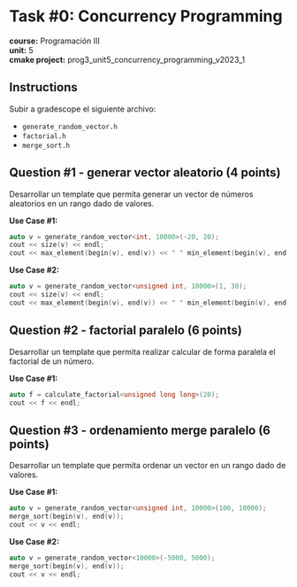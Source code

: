 # Task #0: Concurrency Programming  
**course:** Programación III  
**unit:** 5  
**cmake project:** prog3_unit5_concurrency_programming_v2023_1
## Instructions
Subir a gradescope el siguiente archivo:
- `generate_random_vector.h`
- `factorial.h`
- `merge_sort.h`

## Question #1 - generar vector aleatorio (4 points)

Desarrollar un template que permita generar un vector de números aleatorios en un rango dado de valores.

**Use Case #1:**
```cpp
auto v = generate_random_vector<int, 10000>(-20, 20);
cout << size(v) << endl;
cout << max_element(begin(v), end(v)) << " " min_element(begin(v), end(v)) << endl;
```

**Use Case #2:**
```cpp
auto v = generate_random_vector<unsigned int, 10000>(1, 30);
cout << size(v) << endl;
cout << max_element(begin(v), end(v)) << " " min_element(begin(v), end(v)) << endl;
```

## Question #2 - factorial paralelo (6 points)

Desarrollar un template que permita realizar calcular de forma paralela el factorial de un número.

**Use Case #1:**
```cpp
auto f = calculate_factorial<unsigned long long>(20);
cout << f << endl;
```

## Question #3 - ordenamiento merge paralelo (6 points)

Desarrollar un template que permita ordenar un vector en un rango dado de valores.

**Use Case #1:**
```cpp
auto v = generate_random_vector<unsigned int, 10000>(100, 10000);
merge_sort(begin(v), end(v));
cout << v << endl;
```

**Use Case #2:**
```cpp
auto v = generate_random_vector<10000>(-5000, 5000);
merge_sort(begin(v), end(v));
cout << v << endl;
```

